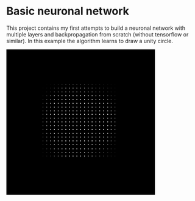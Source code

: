 # Basic neuronal network

This project contains my first attempts to build a neuronal network with multiple layers and backpropagation from
scratch (without tensorflow or similar).
In this example the algorithm learns to draw a unity circle.

![Learning](learn.png)